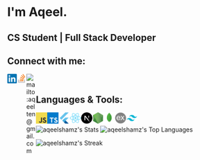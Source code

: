 # I'm Aqeel.
## CS Student | Full Stack Developer

## Connect with me:

[<img align="left" alt="https://www.linkedin.com/in/aqeelshamz/" width="22px" src="./linkedin.png"/>][linkedin]

[<img align="left" alt="https://stackoverflow.com/users/11350679/aqeel" width="22px" src="./stackoverflow.png" />][stackoverflow]

[comment]: <> ([<img align="left" alt="https://www.instagram.com/aqeelshamz/" width="22px" src="./instagram.png" />][instagram])

[<img align="left" alt="mailto:aqeelten@gmail.com" width="22px" src="https://cdn3d.iconscout.com/3d/premium/thumb/email-6684106-5523022.png" />][email]
<br/>

## Languages & Tools:

[<img align="left" alt="Javascript" width="26px" src="./javascript.png" />][aqeelshamz]
[<img align="left" alt="Typescript" width="26px" src="./typescript.png" />][aqeelshamz]
[<img align="left" alt="Flutter" width="26px" src="./flutter.png" />][aqeelshamz]
[<img align="left" alt="ReactJS" width="26px" src="./reactjs.png" />][aqeelshamz]
[<img align="left" alt="NextJS" width="26px" src="./nextjs.png" />][aqeelshamz]
[<img align="left" alt="NodeJS" width="26px" src="./nodejs.png" />][aqeelshamz]
[<img align="left" alt="MongoDB" width="26px" src="./mongodb.png" />][aqeelshamz]
[<img align="left" alt="ExpressJS" width="26px" src="./expressjs.png" />][aqeelshamz]
[<img align="left" alt="Tailwind" width="26px" src="./tailwind.png" />][aqeelshamz]
<br/>

![aqeelshamz's Stats](https://github-readme-stats.vercel.app/api?username=aqeelshamz&theme=vue-dark&show_icons=true&hide_border=true&count_private=true)
![aqeelshamz's Top Languages](https://github-readme-stats.vercel.app/api/top-langs/?username=aqeelshamz&theme=vue-dark&show_icons=true&hide_border=true&layout=compact)

![aqeelshamz's Streak](https://github-readme-streak-stats.herokuapp.com/?user=aqeelshamz&theme=vue-dark&hide_border=true)

[instagram]: https://www.instagram.com/aqeelshamz/
[email]: mailto:aqeelten@gmail.com
[stackoverflow]: https://stackoverflow.com/users/11350679/aqeel/
[aqeelshamz]: https://github.com/aqeelshamz
[buymeacoffee]: https://www.buymeacoffee.com/aqeelshamz
[envato]: https://codecanyon.net/user/aqeelshamz/portfolio
[linkedin]: https://www.linkedin.com/in/aqeelshamz/

